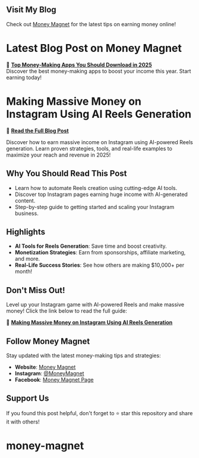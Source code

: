 ## Visit My Blog  
Check out [Money Magnet](https://www.myzmoneymagnet.com) for the latest tips on earning money online!
# Latest Blog Post on Money Magnet  

🚀 **[Top Money-Making Apps You Should Download in 2025](https://www.myzmoneymagnet.com/2025/02/top-money-making-apps-2025.html)**  
Discover the best money-making apps to boost your income this year. Start earning today!  
# Making Massive Money on Instagram Using AI Reels Generation

🚀 **[Read the Full Blog Post](https://www.myzmoneymagnet.com/2025/02/make-money-instagram-ai-reels.html)**

Discover how to earn massive income on Instagram using AI-powered Reels generation. Learn proven strategies, tools, and real-life examples to maximize your reach and revenue in 2025!

## Why You Should Read This Post
- Learn how to automate Reels creation using cutting-edge AI tools.
- Discover top Instagram pages earning huge income with AI-generated content.
- Step-by-step guide to getting started and scaling your Instagram business.

## Highlights
- **AI Tools for Reels Generation**: Save time and boost creativity.
- **Monetization Strategies**: Earn from sponsorships, affiliate marketing, and more.
- **Real-Life Success Stories**: See how others are making $10,000+ per month!

## Don't Miss Out!
Level up your Instagram game with AI-powered Reels and make massive money! Click the link below to read the full guide:

🔗 **[Making Massive Money on Instagram Using AI Reels Generation](https://www.myzmoneymagnet.com/2025/02/make-money-instagram-ai-reels.html)**

## Follow Money Magnet
Stay updated with the latest money-making tips and strategies:
- **Website**: [Money Magnet](https://www.myzmoneymagnet.com)
- **Instagram**: [@MoneyMagnet](https://instagram.com/moneymagnet)
- **Facebook**: [Money Magnet Page]([https://facebook.com/moneymagnet](https://www.facebook.com/profile.php?id=61572529955705))

## Support Us
If you found this post helpful, don't forget to ⭐ star this repository and share it with others!
# money-magnet
